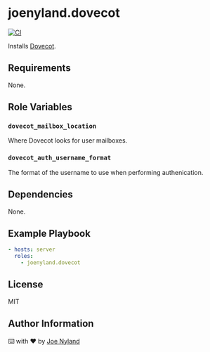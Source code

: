 joenyland.dovecot
=================

[![CI](https://github.com/JoeNyland/ansible-dovecot-role/actions/workflows/ci.yml/badge.svg)](https://github.com/JoeNyland/ansible-dovecot-role/actions/workflows/ci.yml)

Installs [Dovecot](https://dovecot.org/).

Requirements
------------

None.

Role Variables
--------------

### `dovecot_mailbox_location`

Where Dovecot looks for user mailboxes.

### `dovecot_auth_username_format`

The format of the username to use when performing authenication.

Dependencies
------------

None.

Example Playbook
----------------

```yaml
- hosts: server
  roles:
    - joenyland.dovecot
```

License
-------

MIT

Author Information
------------------

⌨️ with ❤️ by [Joe Nyland](https://joe.nyland.io)

